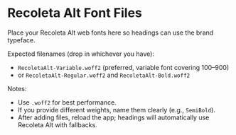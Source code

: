 # Recoleta Alt Font Files

Place your Recoleta Alt web fonts here so headings can use the brand typeface.

Expected filenames (drop in whichever you have):
- `RecoletaAlt-Variable.woff2` (preferred, variable font covering 100–900)
- or `RecoletaAlt-Regular.woff2` and `RecoletaAlt-Bold.woff2`

Notes:
- Use `.woff2` for best performance.
- If you provide different weights, name them clearly (e.g., `SemiBold`).
- After adding files, reload the app; headings will automatically use Recoleta Alt with fallbacks.